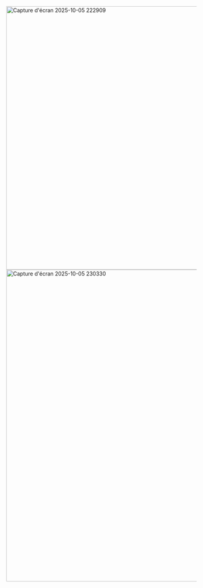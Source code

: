 <img width="1062" height="696" alt="Capture d'écran 2025-10-05 222909" src="https://github.com/user-attachments/assets/bd3bce09-a14a-4c4a-b444-8dc9afaa069a" />
<img width="1125" height="824" alt="Capture d'écran 2025-10-05 230330" src="https://github.com/user-attachments/assets/3d642959-ac2b-4824-9c43-4259963c857f" />
